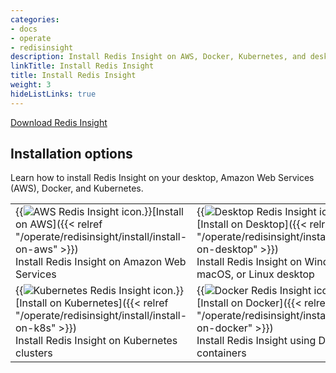 ```yaml
---
categories:
- docs
- operate
- redisinsight
description: Install Redis Insight on AWS, Docker, Kubernetes, and desktop
linkTitle: Install Redis Insight
title: Install Redis Insight
weight: 3
hideListLinks: true
---
```


[Download Redis Insight](https://redis.io/downloads/#insight)

## Installation options
Learn how to install Redis Insight on your desktop, Amazon Web Services (AWS), Docker, and Kubernetes.

| | |
|---|---|
| {{<image filename="images/redisinsight-aws.svg" alt="AWS Redis Insight icon.">}}[Install on AWS]({{< relref "/operate/redisinsight/install/install-on-aws" >}})<br/>Install Redis Insight on Amazon Web Services | {{<image filename="images/redisinsight-desktop.svg" alt="Desktop Redis Insight icon.">}}[Install on Desktop]({{< relref "/operate/redisinsight/install/install-on-desktop" >}})<br/>Install Redis Insight on Windows, macOS, or Linux desktop |
| {{<image filename="images/redisinsight-kubernetes.svg" alt="Kubernetes Redis Insight icon.">}}[Install on Kubernetes]({{< relref "/operate/redisinsight/install/install-on-k8s" >}})<br/>Install Redis Insight on Kubernetes clusters | {{<image filename="images/redisinsight-docker.svg" alt="Docker Redis Insight icon.">}}[Install on Docker]({{< relref "/operate/redisinsight/install/install-on-docker" >}})<br/>Install Redis Insight using Docker containers |